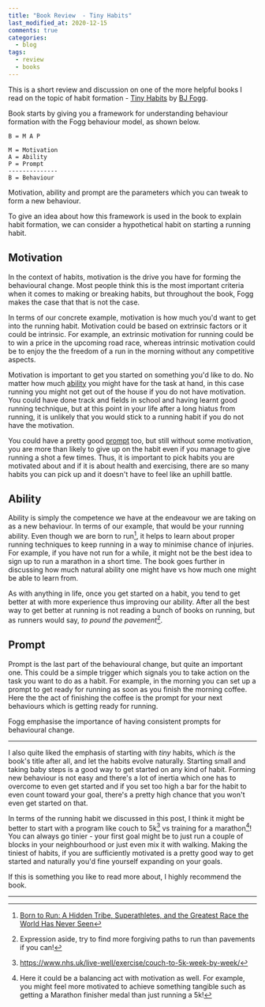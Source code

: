 ```yaml
---
title: "Book Review  - Tiny Habits"
last_modified_at: 2020-12-15
comments: true
categories:
  - blog
tags:
  - review
  - books
---
```


This is a short review and discussion on one of the more helpful books I read on
the topic of habit formation - [Tiny Habits](https://amzn.to/3fBcH0C) by [BJ
Fogg](https://www.bjfogg.com/).

Book starts by giving you a framework for understanding behaviour formation with
the Fogg behaviour model, as shown below.

```
B = M A P

M = Motivation
A = Ability
P = Prompt
--------------
B = Behaviour
```

Motivation, ability and prompt are the parameters which you can tweak to form a
new behaviour.

To give an idea about how this framework is used in the book to explain habit
formation, we can consider a hypothetical habit on starting a running habit.

## Motivation

In the context of habits, motivation is the drive you have for forming the
behavioural change. Most people think this is the most important criteria when
it comes to making or breaking habits, but throughout the book, Fogg makes the
case that that is not the case.

In terms of our concrete example, motivation is how much you'd want to get into
the running habit. Motivation could be based on extrinsic factors or it could be
intrinsic. For example, an extrinsic motivation for running could be to win a
price in the upcoming road race, whereas intrinsic motivation could be to enjoy
the the freedom of a run in the morning without any competitive aspects.

Motivation is important to get you started on something you'd like to do. No
matter how much [ability](#ability) you might have for the task at hand, in this case
running you might not get out of the house if you do not have motivation. You
could have done track and fields in school and having learnt good running
technique, but at this point in your life after a long hiatus from running, it
is unlikely that you would stick to a running habit if you do not have the
motivation.

You could have a pretty good [prompt](#prompt) too, but still without some
motivation, you are more than likely to give up on the habit even if you manage
to give running a shot a few times. Thus, it is important to pick habits you are
motivated about and if it is about health and exercising, there are so many
habits you can pick up and it doesn't have to feel like an uphill battle.

## Ability

Ability is simply the competence we have at the endeavour we are taking on as a
new behaviour. In terms of our example, that would be your running ability. Even
though we are born to run[^born-to-run], it helps to learn about proper running
techniques to keep running in a way to minimise chance of injuries. For example,
if you have not run for a while, it might not be the best idea to sign up to run
a marathon in a short time. The book goes further in discussing how much natural
ability one might have vs how much one might be able to learn from.

As with anything in life, once you get started on a habit, you tend to get
better at with more experience thus improving our ability. After all the best
way to get better at running is not reading a bunch of books on running, but as
runners would say, *to pound the pavement*[^pavement].

## Prompt

Prompt is the last part of the behavioural change, but quite an important one.
This could be a simple trigger which signals you to take action on the task you
want to do as a habit. For example, in the morning you can set up a prompt to
get ready for running as soon as you finish the morning coffee. Here the the act
of finishing the coffee is the prompt for your next behaviours which is getting
ready for running.

Fogg emphasise the importance of having consistent prompts for behavioural
change.

---------------

I also quite liked the emphasis of starting with *tiny* habits, which *is* the
book's title after all, and let the habits evolve naturally. Starting small and
taking baby steps is a good way to get started on any kind of habit. Forming new
behaviour is not easy and there's a lot of inertia which one has to overcome to
even get started and if you set too high a bar for the habit to even count
toward your goal, there's a pretty high chance that you won't even get started
on that.

In terms of the running habit we discussed in this post, I think it might be
better to start with a program like couch to 5k[^couch-to-5k] vs training for a
marathon[^motivation]! You can always go tinier - your first goal might be to
just run a couple of blocks in your neighbourhood or just even mix it with
walking. Making the tiniest of habits, if you are sufficiently motivated is a
pretty good way to get started and naturally you'd fine yourself expanding on
your goals.

If this is something you like to read more about, I highly recommend the book.

-----

[^book]: [Tiny Habits](https://www.goodreads.com/en/book/show/43261127)
[^born-to-run]: [Born to Run: A Hidden Tribe, Superathletes, and the Greatest Race the World Has Never Seen](https://www.goodreads.com/book/show/6289283-born-to-run)
[^couch-to-5k]: <https://www.nhs.uk/live-well/exercise/couch-to-5k-week-by-week/>
[^pavement]: Expression aside, try to find more forgiving paths to run than pavements if you can!
[^motivation]: Here it could be a balancing act with motivation as well. For example, you might feel more motivated to achieve something tangible such as getting a Marathon finisher medal than just running a 5k!
